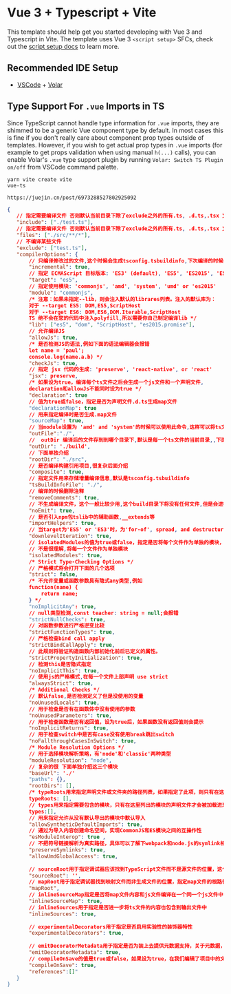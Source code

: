# Vue 3 + Typescript + Vite

This template should help get you started developing with Vue 3 and Typescript in Vite. The template uses Vue 3 `<script setup>` SFCs, check out the [script setup docs](https://v3.vuejs.org/api/sfc-script-setup.html#sfc-script-setup) to learn more.

## Recommended IDE Setup

- [VSCode](https://code.visualstudio.com/) + [Volar](https://marketplace.visualstudio.com/items?itemName=johnsoncodehk.volar)

## Type Support For `.vue` Imports in TS

Since TypeScript cannot handle type information for `.vue` imports, they are shimmed to be a generic Vue component type by default. In most cases this is fine if you don't really care about component prop types outside of templates. However, if you wish to get actual prop types in `.vue` imports (for example to get props validation when using manual `h(...)` calls), you can enable Volar's `.vue` type support plugin by running `Volar: Switch TS Plugin on/off` from VSCode command palette.

```shell
yarn vite create vite
vue-ts

https://juejin.cn/post/6973288527802925092
```
```json
{
   // 指定需要编译文件 否则默认当前目录下除了exclude之外的所有.ts, .d.ts,.tsx 文件
   "include": ["./test.ts"],
   // 指定需要编译文件 否则默认当前目录下除了exclude之外的所有.ts, .d.ts,.tsx 文件
   "files": ["./src/**/*"],
   // 不编译某些文件
   "exclude": ["test.ts"],
   "compilerOptions": {
       // 只编译修改过的文件,这个时候会生成tsconfig.tsbuildinfo,下次编译的时候会进行对比只编译修改过的文件 
       "incremental": true,
       // 指定 ECMAScript 目标版本: 'ES3' (default), 'ES5', 'ES2015', 'ES2016', 'ES2017', or 'ESNEXT'
       "target": "es5",
       // 指定使用模块: 'commonjs', 'amd', 'system', 'umd' or 'es2015'
       "module": "commonjs",
       /* 注意：如果未指定--lib，则会注入默认的librares列表。注入的默认库为：
       对于 --target ES5: DOM,ES5,ScriptHost
       对于 --target ES6: DOM,ES6,DOM.Iterable,ScriptHost
       TS 绝不会在您的代码中注入polyfill,所以需要你自己制定编译lib */
       "lib": ["es5", "dom", "ScriptHost", "es2015.promise"],
       // 允许编译JS
       "allowJs": true,
       /* 是否检测JS的语法,例如下面的语法编辑器会报错
       let name = 'paul';
       console.log(name.a.b) */
       "checkJs": true,
       // 指定 jsx 代码的生成: 'preserve', 'react-native', or 'react'
       "jsx": preserve,
       /* 如果设为true，编译每个ts文件之后会生成一个js文件和一个声明文件,
       declaration和allowJs不能同时设为true */
       "declaration": true
       // 值为true或false，指定是否为声明文件.d.ts生成map文件
       "declarationMap": true
       // 用来指定编译时是否生成.map文件
       "sourceMap": true,
       // 当module设置为 'amd' and 'system'的时候可以使用此命令,这样可以将ts文件打包到一个目录下
       "outFile":"./",
       //  outDir 编译后的文件存到到哪个目录下,默认是每一个ts文件的当前目录,,下面的配置就是把ts编译到build目录下
       "outDir": './build',
       // 下面单独介绍
       "rootDir": "./src",
       // 是否编译构建引用项目,很复杂后面介绍
       "composite": true,
       // 指定文件用来存储增量编译信息,默认是tsconfig.tsbuildinfo
       "tsBuildInfoFile": "./",
       // 编译的时候删除注释
       "removeComments": true,
       // 不生成编译文件，这个一般比较少用,这个build目录下将没有任何文件,但是会进行编译,有错误会抛出
       "noEmit": true,
       // 是否引入npm包tslib中的辅助函数,__extends等 
       "importHelpers": true,
       // 当target为'ES5' or 'ES3'时，为'for-of', spread, and destructuring'中的迭代器提供完全支持
       "downlevelIteration": true,
       // isolatedModules的值为true或false，指定是否将每个文件作为单独的模块，默认为true，它不可以和declaration同时设定
       // 不是很理解,将每一个文件作为单独模块
       "isolatedModules": true,
       /* Strict Type-Checking Options */
       // 严格模式将会打开下面的几个选项
       "strict": false, 
       /* 不允许变量或函数参数具有隐式any类型,例如
       function(name) {
           return name;
       } */
       "noImplicitAny": true,
       // null类型检测,const teacher: string = null;会报错
       "strictNullChecks": true,
       // 对函数参数进行严格逆变比较
       "strictFunctionTypes": true,
       // 严格检查bind call apply
       "strictBindCallApply": true,
       // 此规则将验证构造函数内部初始化前后已定义的属性。
       "strictPropertyInitialization": true,
       // 检测this是否隐式指定
       "noImplicitThis": true,
       // 使用js的严格模式,在每一个文件上部声明 use strict
       "alwaysStrict": true,
       /* Additional Checks */
       // 默认false,是否检测定义了但是没使用的变量
       "noUnusedLocals": true,
       // 用于检查是否有在函数体中没有使用的参数
       "noUnusedParameters": true,
       // 用于检查函数是否有返回值，设为true后，如果函数没有返回值则会提示
       "noImplicitReturns": true,
       // 用于检查switch中是否有case没有使用break跳出switch
       "noFallthroughCasesInSwitch": true,
       /* Module Resolution Options */
       // 用于选择模块解析策略，有'node'和'classic'两种类型
       "moduleResolution": "node",
       // 复杂的很 下面单独介绍这三个模块
       "baseUrl": './'
       "paths": {},                   
       "rootDirs": [],
       /* typeRoots用来指定声明文件或文件夹的路径列表，如果指定了此项，则只有在这里列出的声明文件才会被加载 */
       typeRoots: [],
       // types用来指定需要包含的模块，只有在这里列出的模块的声明文件才会被加载进来
       types:[],
       // 用来指定允许从没有默认导出的模块中默认导入 
       "allowSyntheticDefaultImports": true, 
       // 通过为导入内容创建命名空间，实现CommonJS和ES模块之间的互操作性
       "esModuleInterop": true ,
       // 不把符号链接解析为真实路径，具体可以了解下webpack和node.js的symlink相关知识
       "preserveSymlinks": true,
       "allowUmdGlobalAccess": true,
       
       // sourceRoot用于指定调试器应该找到TypeScript文件而不是源文件的位置，这个值会被写进.map文件里
       "sourceRoot": '',
       // mapRoot用于指定调试器找到映射文件而非生成文件的位置，指定map文件的根路径，该选项会影响.map文件中的sources属性
       "mapRoot",
       // inlineSourceMap指定是否将map文件内容和js文件编译在一个同一个js文件中，如果设为true,则map的内容会以//#soureMappingURL=开头，然后接base64字符串的形式插入在js文件底部
       "inlineSourceMap": true,
       // inlineSources用于指定是否进一步将ts文件的内容也包含到输出文件中
       "inlineSources": true,
       
       // experimentalDecorators用于指定是否启用实验性的装饰器特性
       "experimentalDecorators": true,
       
       // emitDecoratorMetadata用于指定是否为装上去提供元数据支持，关于元数据，也是ES6的新标准，可以通过Reflect提供的静态方法获取元数据，如果需要使用Reflect的一些方法，需要引用ES2015.Reflect这个库
       "emitDecoratorMetadata": true,
       // compileOnSave的值是true或false，如果设为true，在我们编辑了项目中的文件保存的时候，编辑器会根据tsconfig.json中的配置重新生成文件，不过这个要编辑器支持
       "compileOnSave": true,
       "references":[]"
   }
}
```
